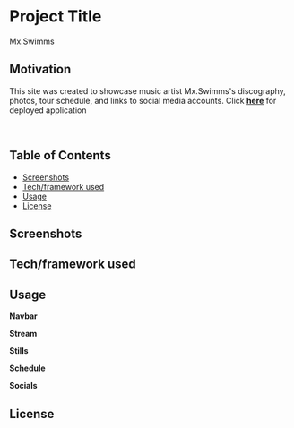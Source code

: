 # Project Title
Mx.Swimms

## Motivation
This site was created to showcase music artist Mx.Swimms's discography, photos, tour schedule, and links to social media accounts.
Click **[here](http://mxswimms.herokuapp.com/)** for deployed application

<br/>

## Table of Contents
* [Screenshots](#screenshots)
* [Tech/framework used](#tech/framework-used)
* [Usage](#usage)
* [License](#license)

## Screenshots

## Tech/framework used

## Usage
**Navbar**

**Stream**

**Stills**

**Schedule**

**Socials**

## License
